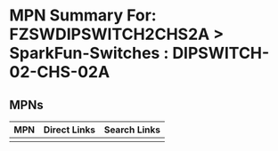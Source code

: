 



# MPN Summary For: FZSWDIPSWITCH2CHS2A > SparkFun-Switches : DIPSWITCH-02-CHS-02A

## MPNs
  

|MPN|Direct Links|Search Links|
| :--- | :--- | :--- |
||||
